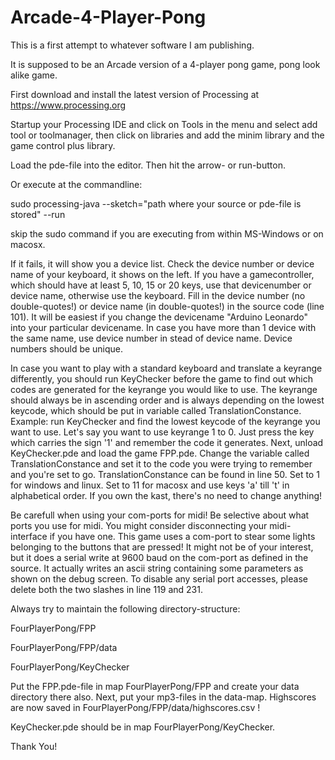 # Arcade-4-Player-Pong

This is a first attempt to whatever software I am publishing.

It is supposed to be an Arcade version of a 4-player pong game, pong look alike game.

First download and install the latest version of Processing at https://www.processing.org

Startup your Processing IDE and click on Tools in the menu and select add tool or toolmanager, then click on libraries and add the minim library and the game control plus library.

Load the pde-file into the editor. Then hit the arrow- or run-button.

Or execute at the commandline:

sudo processing-java --sketch="path where your source or pde-file is stored" --run

skip the sudo command if you are executing from within MS-Windows or on macosx.

If it fails, it will show you a device list. Check the device number or device name of your keyboard, it shows on the left.
If you have a gamecontroller, which should have at least 5, 10, 15 or 20 keys, use that devicenumber or device name, otherwise use the keyboard. Fill in the device number (no double-quotes!) or device name (in double-quotes!) in the source code (line 101). It will be easiest if you change the devicename "Arduino Leonardo" into your particular devicename. In case you have more than 1 device with the same name, use device number in stead of device name. Device numbers should be unique.

In case you want to play with a standard keyboard and translate a keyrange differently, you should run KeyChecker before the game to find out which codes are generated for the keyrange you would like to use. The keyrange should always be in ascending order and is always depending on the lowest keycode, which should be put in variable called TranslationConstance. Example: run KeyChecker and find the lowest keycode of the keyrange you want to use. Let's say you want to use keyrange 1 to 0. Just press the key which carries the sign '1' and remember the code it generates. Next, unload KeyChecker.pde and load the game FPP.pde. Change the variable called TranslationConstance and set it to the code you were trying to remember and you're set to go. TranslationConstance can be found in line 50. Set to 1 for windows and linux. Set to 11 for macosx and use keys 'a' till 't' in alphabetical order. If you own the kast, there's no need to change anything!

Be carefull when using your com-ports for midi! Be selective about what ports you use for midi. You might consider disconnecting your midi-interface if you have one. This game uses a com-port to stear some lights belonging to the buttons that are pressed! It might not be of your interest, but it does a serial write at 9600 baud on the com-port as defined in the source. It actually writes an ascii string containing some parameters as shown on the debug screen. To disable any serial port accesses, please delete both the two slashes in line 119 and 231.

Always try to maintain the following directory-structure:

FourPlayerPong/FPP

FourPlayerPong/FPP/data

FourPlayerPong/KeyChecker

Put the FPP.pde-file in map FourPlayerPong/FPP and create your data directory there also. Next, put your mp3-files in the data-map. Highscores are now saved in FourPlayerPong/FPP/data/highscores.csv !

KeyChecker.pde should be in map FourPlayerPong/KeyChecker.

Thank You!

